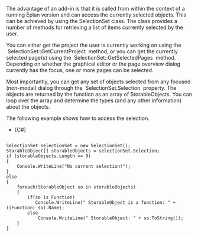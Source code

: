The advantage of an add-in is that it is called from within the context of a running Eplan version and can access the currently selected objects. This can be achieved by using the SelectionSet class. The class provides a number of methods for retrieving a list of items currently selected by the user.

You can either get the project the user is currently working on using the  SelectionSet::GetCurrentProject  method, or you can get the currently selected page(s) using the  SelectionSet::GetSelectedPages  method. Depending on whether the graphical editor or the page overview dialog currently has the focus, one or more pages can be selected.

Most importantly, you can get any set of objects selected from any focused (non-modal) dialog through the  SelectionSet.Selection  property. The objects are returned by the function as an array of StorableObjects. You can loop over the array and determine the types (and any other information) about the objects.

The following example shows how to access the selection.

* [C#]


```

SelectionSet selectionSet = new SelectionSet();
StorableObject[] storableObjects = selectionSet.Selection;
if (storableObjects.Length == 0)
{
    Console.WriteLine("No current selection!");
}
else
{
    foreach(StorableObject so in storableObjects)
    {
        if(so is Function)
           Console.WriteLine(" StorableObject is a function: " + ((Function) so).Name);
        else
            Console.WriteLine(" StorableObject: " + so.ToString());
    }
}
```
